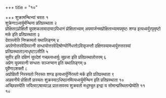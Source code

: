 +++
title = "१०"

+++
शुक्रामन्थिभ्यां चरतः १  
शुक्रेणाऽध्वर्युर्मन्थिना प्रतिप्रस्थाता २  
प्रोक्षिताऽप्रोक्षितौ यूपशकलावादायाऽपिधानं प्रोक्षिताभ्याम् अपमार्जनमप्रोक्षिताभ्यामपमृष्टः शण्ड इत्यध्वर्युरपृमृष्टो मर्क इति प्रतिप्रस्थाता ३  
देवास्त्वेति निष्क्रामतो यथालिङ्गम् ४  
अपरेणोत्तरवेदिमरत्नी सन्धायोत्तरवेदिश्रोण्योर्निधत्तोऽविसृजन्तौ दक्षिणस्यामध्वर्युरुत्तरस्यां प्रतिप्रस्थाताऽनाधृष्टाऽसीति ५  
सुवीर इति दक्षिणं यूपदेशं गच्छत्यध्वर्युः सुप्रजा इति प्रतिप्रस्थातोत्तरम् ६  
अप्रेण यूपमरत्नी सन्धत्तः सञ्जग्मान इति यथालिङ्गम् ७  
पूर्वेणाऽशक्तौ ८  
 अप्रोक्षितौ निरस्यतो निरस्तः शण्ड इत्यध्वर्युर्निरस्तो मर्क इति प्रतिप्रस्थाता ९  
आहवनीये प्रोक्षितौ प्रास्यतः शुक्रस्याऽधिष्ठानमित्यध्वर्युर्मन्थिन इति प्रतिप्रस्थाता १०  
अच्छिन्नस्येति जपित्वाऽश्राव्याऽह प्रातःसवस्य शुक्रवतो मधुश्चुत इन्द्रा य सोमान्प्रस्थितान्प्रेष्येति ११  
१०  
  
  
